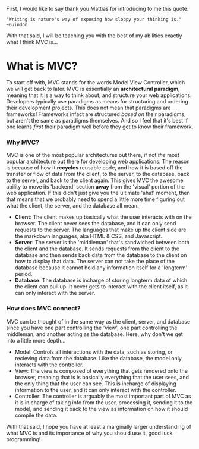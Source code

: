 First, I would like to say thank you Mattias for introducing to me this quote:
  
  `"Writing is nature's way of exposing how sloppy your thinking is." ~Guindon`

With that said, I will be teaching you with the best of my abilities exactly what I think MVC is...

# What is MVC?
To start off with, MVC stands for the words Model View Controller, which we will get back to later.
MVC is essentially an **architectural paradigm**, meaning that it is a way to think about, and structure 
your web applications. 
Developers typically use paradigms as means for structuring and ordering their development projects.
This does not mean that paradigms are frameworks! Frameworks infact are structured *based on* their paradigms, but aren't
the same as paradigms themselves. And so I feel that it's best if one learns *first* their paradigm well before they get to know their framework.

### Why MVC?
MVC is one of the most popular architectures out there, if not *the* most popular architecture out there 
for developing web applications. The reason is because of how it **recycles** reusable code, and how it is based off 
the transfer or flow of data from the client, to the server, to the database, back to the server,
and back to the client again. This gives MVC the awesome ability to move its 'backend' section **away** from the 'visual' portion of the web application. 
If this didn't just give you the ultimate 'aha!' moment, then that means that we probably need to spend a 
little more time figuring out what the client, the server, and the database all mean. 

- **Client**: The client makes up basically what the user interacts with on the browser. The client never sees the database, and it can only send requests to the server. The languages that make up the client side are the markdown languages, aka HTML & CSS, and Javascript.
- **Server**: The server is the 'middleman' that's sandwiched between both the client and the database. It sends requests from the client to the database and then sends back data from the database to the client on how to display that data. The server can not take the place of the database because it cannot hold any information itself for a 'longterm' period.
- **Database**: The database is incharge of storing longterm data of which the client can pull up. It never gets to interact with the client itself, as it can only interact with the server. 
                                                                  
### How does MVC connect?
MVC can be thought of in the same way as the client, server, and database since you have one part 
controlling the 'view', one part controlling the middleman, and another acting as the database. Here, why don't
we get into a little more depth...

- Model: Controls all interactions with the data, such as storing, or recieving data from the database. Like the database, the model only interacts with the controller.
- View: The view is composed of everything that gets rendered onto the browser, meaning that is is basically everything that the user sees, and the only thing that the user can see. This is incharge of displaying information to the user, and it can only interact with the controller. 
- Controller: The controller is arguably the most important part of MVC as it is in charge of taking info from the user, processing it, sending it to the model, and sending it back to the view as information on how it should compile the data. 

With that said, I hope you have at least a marginally larger understanding of what MVC is and its importance of why you should use it, good luck programming!

